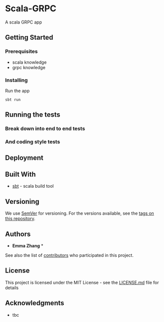 # Scala-GRPC 

A scala GRPC app

## Getting Started

### Prerequisites

* scala knowledge
* grpc knowledge

### Installing

Run the app

```
sbt run
```

## Running the tests


### Break down into end to end tests

### And coding style tests

## Deployment

## Built With
* [sbt](https://www.scala-sbt.org/) - scala build tool

## Versioning

We use [SemVer](http://semver.org/) for versioning. For the versions available, see the [tags on this repository](https://github.com/your/project/tags). 

## Authors

* **Emma Zhang** *

See also the list of [contributors](https://github.com/your/project/contributors) who participated in this project.

## License

This project is licensed under the MIT License - see the [LICENSE.md](LICENSE.md) file for details

## Acknowledgments

* tbc

